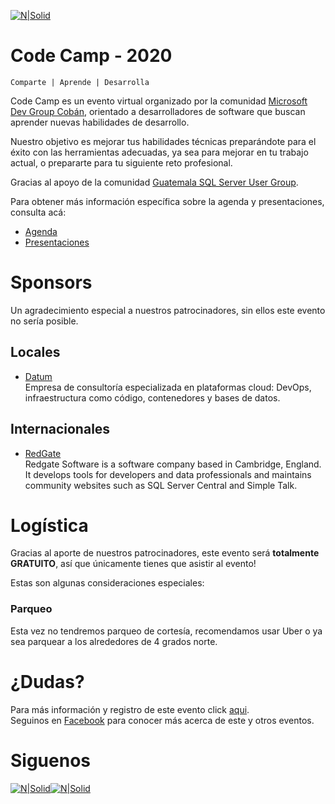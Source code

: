 [![N|Solid](codecamp-2020.github.io/images/CC.jpg)](https://codecamp-2020.eventbrite.com)

# Code Camp - 2020
```
Comparte | Aprende | Desarrolla
```

Code Camp es un evento virtual organizado por la comunidad [Microsoft Dev Group Cobán](https://www.facebook.com/groups/MsDevGroupCoban), orientado a desarrolladores de software que buscan aprender nuevas habilidades de desarrollo.

Nuestro objetivo es mejorar tus habilidades técnicas preparándote para el éxito con las herramientas adecuadas, ya sea para mejorar en tu trabajo actual, o prepararte para tu siguiente reto profesional.

Gracias al apoyo de la comunidad [Guatemala SQL Server User Group](https://www.facebook.com/groups/gtssug/).

Para obtener más información específica sobre la agenda y presentaciones, consulta acá:
* [Agenda](Agenda.md)
* [Presentaciones](Presentaciones/README.md)

# Sponsors
Un agradecimiento especial a nuestros patrocinadores, sin ellos este evento no sería posible.

## Locales
* [Datum](https://www.datum.com.gt/)  
Empresa de consultoría especializada en plataformas cloud: DevOps, infraestructura como código, contenedores y bases de datos.

## Internacionales
* [RedGate](https://www.red-gate.com)  
Redgate Software is a software company based in Cambridge, England. It develops tools for developers and data professionals and maintains community websites such as SQL Server Central and Simple Talk. 


# Logística 
Gracias al aporte de nuestros patrocinadores, este evento será **totalmente GRATUITO**, así que únicamente tienes que asistir al evento!

Estas son algunas consideraciones especiales:

### Parqueo
Esta vez no tendremos parqueo de cortesía, recomendamos usar Uber o ya sea parquear a los alrededores de 4 grados norte.

# ¿Dudas? 
Para más información y registro de este evento click [aqui](https://codecamp-2020.eventbrite.com).  
Seguinos en [Facebook](https://www.facebook.com/groups/MsDevGroupCoban) para conocer más acerca de este y otros eventos.

# Siguenos
[![N|Solid](http://dbamastery.com/wp-content/uploads/2018/08/if_github_circle_black_107161.png)](https://github.com/msdgc)[![N|Solid](http://dbamastery.com/wp-content/uploads/2018/08/if_browser_1055104.png)](https://www.facebook.com/groups/MsDevGroupCoban)